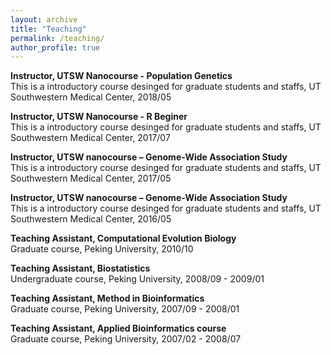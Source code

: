 ```yaml
---
layout: archive
title: "Teaching"
permalink: /teaching/
author_profile: true
---
```


**Instructor, UTSW Nanocourse - Population Genetics**  
    This is a introductory course desinged for graduate students and staffs, UT Southwestern Medical Center, 2018/05

**Instructor, UTSW Nanocourse - R Beginer**  
    This is a introductory course desinged for graduate students and staffs, UT Southwestern Medical Center, 2017/07

**Instructor, UTSW nanocourse – Genome-Wide Association Study**  
    This is a introductory course desinged for graduate students and staffs, UT Southwestern Medical Center, 2017/05

**Instructor, UTSW nanocourse – Genome-Wide Association Study**  
    This is a introductory course desinged for graduate students and staffs, UT Southwestern Medical Center, 2016/05

**Teaching Assistant, Computational Evolution Biology**  
    Graduate course, Peking University, 2010/10

**Teaching Assistant, Biostatistics**  
    Undergraduate course, Peking University, 2008/09 - 2009/01

**Teaching Assistant, Method in Bioinformatics**  
    Graduate course, Peking University, 2007/09 - 2008/01

**Teaching Assistant, Applied Bioinformatics course**  
    Graduate course, Peking University, 2007/02 - 2008/07
